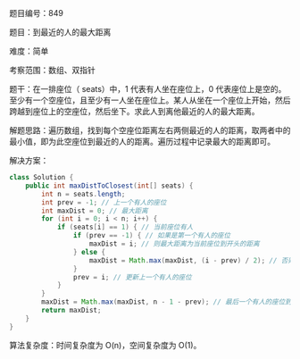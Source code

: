 题目编号：849

题目：到最近的人的最大距离

难度：简单

考察范围：数组、双指针

题干：在一排座位（ seats）中，1 代表有人坐在座位上，0 代表座位上是空的。至少有一个空座位，且至少有一人坐在座位上。某人从坐在一个座位上开始，然后跨越到座位上的空座位，然后坐下。求此人到离他最近的人的最大距离。

解题思路：遍历数组，找到每个空座位距离左右两侧最近的人的距离，取两者中的最小值，即为此空座位到最近的人的距离。遍历过程中记录最大的距离即可。

解决方案：

```java
class Solution {
    public int maxDistToClosest(int[] seats) {
        int n = seats.length;
        int prev = -1; // 上一个有人的座位
        int maxDist = 0; // 最大距离
        for (int i = 0; i < n; i++) {
            if (seats[i] == 1) { // 当前座位有人
                if (prev == -1) { // 如果是第一个有人的座位
                    maxDist = i; // 则最大距离为当前座位到开头的距离
                } else {
                    maxDist = Math.max(maxDist, (i - prev) / 2); // 否则最大距离为当前座位到上一个有人座位的距离的一半
                }
                prev = i; // 更新上一个有人的座位
            }
        }
        maxDist = Math.max(maxDist, n - 1 - prev); // 最后一个有人的座位到结尾的距离
        return maxDist;
    }
}
```

算法复杂度：时间复杂度为 O(n)，空间复杂度为 O(1)。